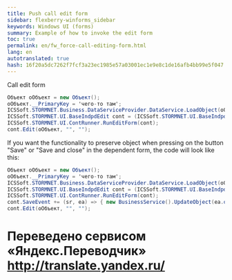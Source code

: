 ```yaml
--- 
title: Push call edit form 
sidebar: flexberry-winforms_sidebar 
keywords: Windows UI (forms) 
summary: Example of how to invoke the edit form 
toc: true 
permalink: en/fw_force-call-editing-form.html 
lang: en 
autotranslated: true 
hash: 16f20a5dc7262f7fcf3a23ec1985e57a03001ec1e9e8c1de16afb4bb99e5f047 
--- 
```


Call edit form 

```csharp
Объект oОбъект = new Объект();
oОбъект.__PrimaryKey = 'чего-то там';
ICSSoft.STORMNET.Business.DataServiceProvider.DataService.LoadObject(oОбъект);      
ICSSoft.STORMNET.UI.BaseIndpdEdit cont = (ICSSoft.STORMNET.UI.BaseIndpdEdit)Activator.CreateInstance(typeof(ОбъектE));
ICSSoft.STORMNET.UI.ContRunner.RunEditForm(cont);
cont.Edit(oОбъект, "", "");
``` 

If you want the functionality to preserve object when pressing on the button "Save" or "Save and close" in the dependent form, the code will look like this: 

```csharp
Объект oОбъект = new Объект();
oОбъект.__PrimaryKey = 'чего-то там';
ICSSoft.STORMNET.Business.DataServiceProvider.DataService.LoadObject(oОбъект);      
ICSSoft.STORMNET.UI.BaseIndpdEdit cont = (ICSSoft.STORMNET.UI.BaseIndpdEdit)Activator.CreateInstance(typeof(ОбъектE));
ICSSoft.STORMNET.UI.ContRunner.RunEditForm(cont);
cont.SaveEvent += (sr, ea) => { new BusinessService().UpdateObject(ea.dataobject); };
cont.Edit(oОбъект, "", "");
``` 



 # Переведено сервисом «Яндекс.Переводчик» http://translate.yandex.ru/